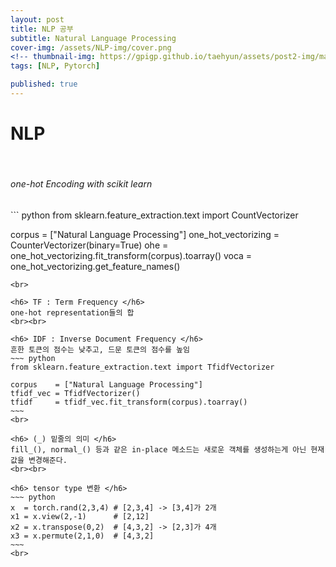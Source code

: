 ```yaml
---
layout: post
title: NLP 공부
subtitle: Natural Language Processing
cover-img: /assets/NLP-img/cover.png
<!-- thumbnail-img: https://gpigp.github.io/taehyun/assets/post2-img/marmoset.jpg -->
tags: [NLP, Pytorch]

published: true
---
```


NLP
============================
<br>
<h6> one-hot Encoding with scikit learn </h6>
``` python
from sklearn.feature_extraction.text import CountVectorizer

corpus              = ["Natural Language Processing"]
one_hot_vectorizing = CounterVectorizer(binary=True)
ohe                 = one_hot_vectorizing.fit_transform(corpus).toarray()
voca                = one_hot_vectorizing.get_feature_names()
```
<br>

<h6> TF : Term Frequency </h6>
one-hot representation들의 합
<br><br>

<h6> IDF : Inverse Document Frequency </h6>
흔한 토큰의 점수는 낮추고, 드문 토큰의 점수를 높임
~~~ python
from sklearn.feature_extraction.text import TfidfVectorizer

corpus    = ["Natural Language Processing"]
tfidf_vec = TfidfVectorizer()
tfidf     = tfidf_vec.fit_transform(corpus).toarray()
~~~
<br>

<h6> (_) 밑줄의 의미 </h6>
fill_(), normal_() 등과 같은 in-place 메소드는 새로운 객체를 생성하는게 아닌 현재값을 변경해준다.
<br><br>

<h6> tensor type 변환 </h6>
~~~ python
x  = torch.rand(2,3,4) # [2,3,4] -> [3,4]가 2개
x1 = x.view(2,-1)      # [2,12]
x2 = x.transpose(0,2)  # [4,3,2] -> [2,3]가 4개
x3 = x.permute(2,1,0)  # [4,3,2]
~~~
<br>






